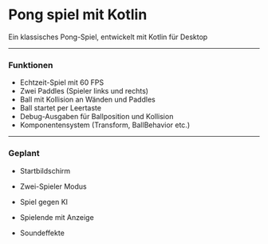 # Pong spiel mit Kotlin

Ein klassisches Pong-Spiel, entwickelt mit Kotlin für Desktop

---

### Funktionen

- Echtzeit-Spiel mit 60 FPS
- Zwei Paddles (Spieler links und rechts)
- Ball mit Kollision an Wänden und Paddles
- Ball startet per Leertaste
- Debug-Ausgaben für Ballposition und Kollision
- Komponentensystem (Transform, BallBehavior etc.)

---

### Geplant

- Startbildschirm

- Zwei-Spieler Modus

- Spiel gegen KI

- Spielende mit Anzeige

- Soundeffekte
